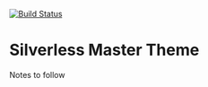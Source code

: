 [![Build Status](https://travis-ci.org/Automattic/_s.svg?branch=master)](https://travis-ci.org/Automattic/_s)

Silverless Master Theme
===

Notes to follow
